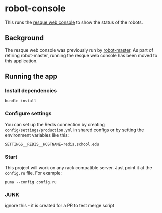 # robot-console

This runs the [resque web console](https://github.com/resque/resque#the-front-end) to show the status of the robots.

## Background
The resque web console was previously run by [robot-master](https://github.com/sul-dlss/robot-master). As part of retiring robot-master, running the resque web console has been moved to this application.

## Running the app

### Install dependencies
```
bundle install
```

### Configure settings

You can set up the Redis connection by creating `config/settings/production.yml`
in shared configs or by setting the environment variables like this:
```
SETTINGS__REDIS__HOSTNAME=redis.school.edu
```

### Start
This project will work on any rack compatible server. Just point it at the
`config.ru` file. For example:
```
puma --config config.ru
```

### JUNK
ignore this - it is created for a PR to test merge script
